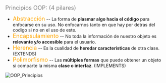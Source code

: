 
<span style="color:grey"><font size="4">
Principios OOP: (4 pilares)
</font></span>


- <span style="color:orange"><font size="4">Abstracción</font></span> -- La forma de **plasmar algo hacia el código** para enfocarse en su uso. No enfocarnos tanto en que hay por detras del codigo si no en el uso de este.
- <span style="color:orange"><font size="4">Encapsulamiento</font></span> -- No toda la información de nuestro objeto es **relevante y/o accesible** para el usuario.
- <span style="color:orange"><font size="4">Herencia</font></span> -- Es la cualidad de **heredar caracteristicas** de otra clase. (EXTENDS)
- <span style="color:orange"><font size="4">Polimorfismo</font></span> -- Las **múltiples formas** que puede obtener un objeto si comparte la misma **clase o interfaz**. (IMPLEMENTS) 


![OOP_Principios](./principios/imagenes/OOP_basic_principles.jpeg)
